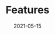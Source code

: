 ---
title: Features
description: 'Overview of plgd features'
date: '2021-05-15'
menu:
  docs:
    identifier: features
    name: Features
    weight: 210
draft: false
---